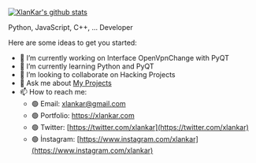 [![XlanKar's github stats](https://github-readme-stats.vercel.app/api?username=XlanKar&show_icons=true&theme=radical)](https://github.com/anuraghazra/github-readme-stats)

Python, JavaScript, C++, ... Developer

Here are some ideas to get you started:

- 🔭 I’m currently working on Interface OpenVpnChange with PyQT
- 🌱 I’m currently learning Python and PyQT
- 👯 I’m looking to collaborate on Hacking Projects
- 💬 Ask me about [My Projects](https://github.com/XlanKar "My Projects")
- 📫 How to reach me: 
  - 🟢 Email: xlankar@gmail.com
  - 🟢 Portfolio: https://xlankar.com
  - 🟢 Twitter: [https://twitter.com/xlankar](https://twitter.com/xlankar)
  - 🟢 İnstagram: [https://www.instagram.com/xlankar](https://www.instagram.com/xlankar)
